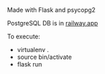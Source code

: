 Made with Flask and psycopg2

PostgreSQL DB is in <a href="https://railway.app/">railway.app</a>

To execute:

<ul>
  <li>virtualenv .</li>
  <li>source bin/activate</li>
  <li>flask run</li>
</ul>